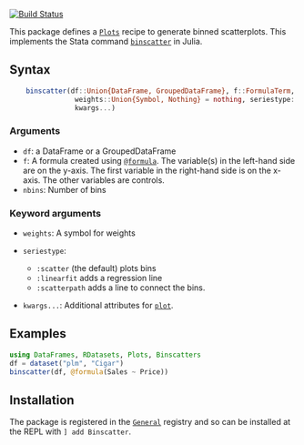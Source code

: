 [![Build Status](https://travis-ci.com/matthieugomez/Binscatters.jl.svg?branch=master)](https://travis-ci.com/matthieugomez/Binscatters.jl)

This package defines a [`Plots`](https://github.com/JuliaPlots/Plots.jl) recipe to generate binned scatterplots. This implements the Stata command [`binscatter`](https://github.com/michaelstepner/binscatter) in Julia.

## Syntax

```julia
    binscatter(df::Union{DataFrame, GroupedDataFrame}, f::FormulaTerm, nbins = 20; 
                weights::Union{Symbol, Nothing} = nothing, seriestype::Symbol = :scatter,
                kwargs...)
```

### Arguments
* `df`: a DataFrame or a GroupedDataFrame
* `f`: A formula created using [`@formula`](@ref). The variable(s) in the left-hand side are on the y-axis. The first variable in the right-hand side is on the x-axis. The other variables are controls.
* `nbins`: Number of bins

### Keyword arguments
* `weights`: A symbol for weights
* `seriestype`:  
	- `:scatter` (the default) plots bins
	- `:linearfit` adds a regression line
	- `:scatterpath` adds a line to connect the bins.

* `kwargs...`: Additional attributes for [`plot`](@ref). 


## Examples
```julia
using DataFrames, RDatasets, Plots, Binscatters
df = dataset("plm", "Cigar")
binscatter(df, @formula(Sales ~ Price))
```

## Installation
The package is registered in the [`General`](https://github.com/JuliaRegistries/General) registry and so can be installed at the REPL with `] add Binscatter`.

